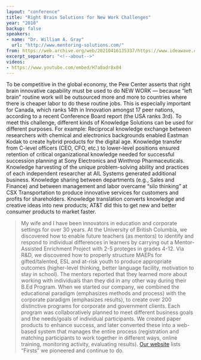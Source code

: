 ```yaml
---
layout: "conference"
title: "Right Brain Solutions for New Work Challenges"
year: "2010"
backup: false
speakers:
- name: "Dr. William A. Gray"
  url: "http://www.mentoring-solutions.com/"
from: https://web.archive.org/web/20210416135337/https://www.ideawave.ca/the-conference/right-brain-solutions-for-new-work-challenges
excerpt_separator: "<!--about-->"
videos:
- https://www.youtube.com/embed/H7a0adr8x04
---
```


To be competitive in the global economy, the Pew Center asserts that right
brain innovative capability must be used to do NEW WORK — because “left brain”
routine work will be outsourced more and more to countries where there is
cheaper labor to do these routine jobs. This is especially important for
Canada, which ranks 14th in Innovation amongst 17 peer nations, according to a
recent Conference Board report (the USA ranks 3rd). To meet this challenge,
different kinds of Knowledge Solutions can be used for different purposes. For
example: Reciprocal knowledge exchange between researchers with chemical and
electronics backgrounds enabled Eastman Kodak to create hybrid products for
the digital age. Knowledge transfer from C-level officers (CEO, CFO, etc.) to
lower-level positions ensured retention of critical organizational knowledge
needed for successful succession planning at Sony Electronics and Winthrop
Pharmaceuticals. Knowledge harvesting of the unique problem-solving ability
and practices of each independent researcher at AIL Systems generated
additional business. Knowledge sharing between departments (e.g., Sales and
Finance) and between management and labor overcame “silo thinking” at CSX
Transportation to produce innovative services for customers and profits for
shareholders. Knowledge translation converts knowledge and creative ideas into
new products; AT&T did this to get new and better consumer products to market
faster.

<!--about-->

> My wife and I have been innovators in education and corporate settings for
over 30 years. At the University of British Columbia, we discovered how to
enable future teachers (as mentors) to identify and respond to individual
differences in learners by carrying out a Mentor-Assisted Enrichment Project
with 2-5 proteges in grades 4-12. Via R&D, we discovered how to properly
structure MAEPs for gifted/talented, ESL and at-risk youth to produce
appropriate outcomes (higher-level thinking, better language facility,
motivation to stay in school). The mentors reported that they learned more
about working with individuals than they did in any other way during their
B.Ed Program. When we started our company, we combined the educational
paradigm (emphasizes methods and process) with the corporate paradigm
(emphasizes results), to create over 200 distinctive programs for corporate
and government clients. Each program was collaboratively planned to meet
different business goals and the needs/goals of individual participants. We
created paper products to enhance success, and later converted these into a
web-based system that manages the entire process (registration and matching
participants to work together in different ways, online training, monitoring
activity, evaluating results). [Our website](http://www.mentoring-solutions.com/)
lists “Firsts” we pioneered and continue to do.
